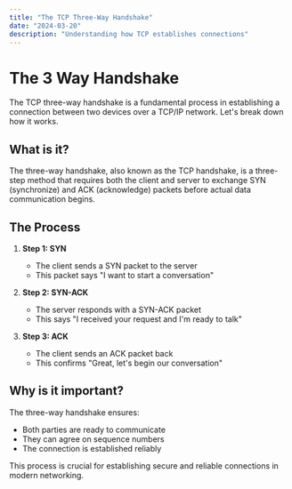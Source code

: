 ```yaml
---
title: "The TCP Three-Way Handshake"
date: "2024-03-20"
description: "Understanding how TCP establishes connections"
---
```


# The 3 Way Handshake

The TCP three-way handshake is a fundamental process in establishing a connection between two devices over a TCP/IP network. Let's break down how it works.

## What is it?

The three-way handshake, also known as the TCP handshake, is a three-step method that requires both the client and server to exchange SYN (synchronize) and ACK (acknowledge) packets before actual data communication begins.

## The Process

1. **Step 1: SYN**
   - The client sends a SYN packet to the server
   - This packet says "I want to start a conversation"

2. **Step 2: SYN-ACK**
   - The server responds with a SYN-ACK packet
   - This says "I received your request and I'm ready to talk"

3. **Step 3: ACK**
   - The client sends an ACK packet back
   - This confirms "Great, let's begin our conversation"

## Why is it important?

The three-way handshake ensures:
- Both parties are ready to communicate
- They can agree on sequence numbers
- The connection is established reliably

This process is crucial for establishing secure and reliable connections in modern networking.